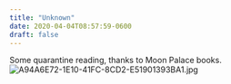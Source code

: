 ```yaml
---
title: "Unknown"
date: 2020-04-04T08:57:59-0600
draft: false
---
```


Some quarantine reading, thanks to Moon Palace books. ![A94A6E72-1E10-41FC-8CD2-E51901393BA1.jpg](https://ianwhitney.micro.blog/uploads/2020/c3f239bdf0.jpg)
